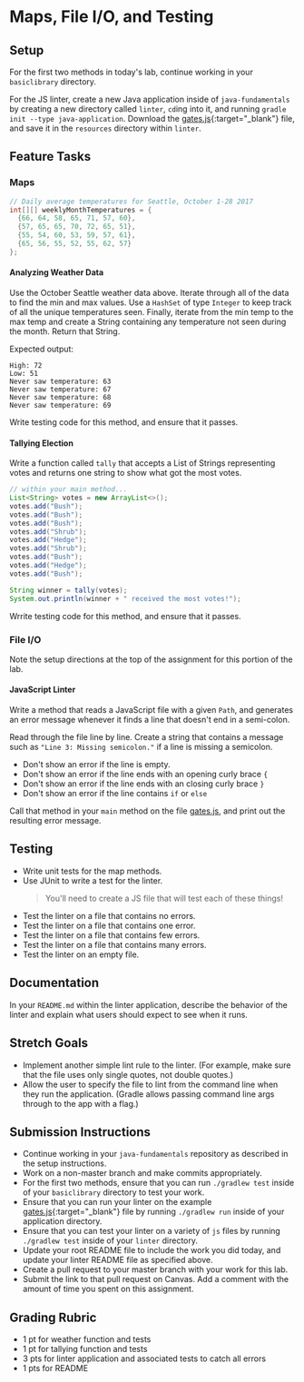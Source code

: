 # Maps, File I/O, and Testing

## Setup
For the first two methods in today's lab, continue working in your `basiclibrary` directory.

For the JS linter, create a new Java application inside of `java-fundamentals` by creating a new directory called `linter`, `cd`ing into it, and running `gradle init --type java-application`. Download the [gates.js](./gates.js){:target="_blank"} file, and save it in the `resources` directory within `linter`.

## Feature Tasks

### Maps

```java
// Daily average temperatures for Seattle, October 1-28 2017
int[][] weeklyMonthTemperatures = {
  {66, 64, 58, 65, 71, 57, 60},
  {57, 65, 65, 70, 72, 65, 51},
  {55, 54, 60, 53, 59, 57, 61},
  {65, 56, 55, 52, 55, 62, 57}
};
```
#### Analyzing Weather Data
Use the October Seattle weather data above. Iterate through
all of the data to find the min and max values. Use a `HashSet` of type
`Integer` to keep track of all the unique temperatures seen. Finally, iterate from the min temp to the max temp and create a String containing any temperature not seen during the month. Return that String.

Expected output:

```
High: 72
Low: 51
Never saw temperature: 63
Never saw temperature: 67
Never saw temperature: 68
Never saw temperature: 69
```

Write testing code for this method, and ensure that it passes.

#### Tallying Election
Write a function called `tally` that accepts a List of Strings representing
votes and returns one string to show what got the most votes.

```java
// within your main method...
List<String> votes = new ArrayList<>();
votes.add("Bush");
votes.add("Bush");
votes.add("Bush");
votes.add("Shrub");
votes.add("Hedge");
votes.add("Shrub");
votes.add("Bush");
votes.add("Hedge");
votes.add("Bush");

String winner = tally(votes);
System.out.println(winner + " received the most votes!");
```

Wrrite testing code for this method, and ensure that it passes.

### File I/O

Note the setup directions at the top of the assignment for this portion of the lab.

#### JavaScript Linter
Write a method that reads a JavaScript file with a given `Path`, and generates an error message whenever
it finds a line that doesn't end in a semi-colon.

Read through the file line by line. Create a string that contains a message such as
`"Line 3: Missing semicolon."` if a line is missing a semicolon.

* Don't show an error if the line is empty.
* Don't show an error if the line ends with an opening curly brace `{`
* Don't show an error if the line ends with an closing curly brace `}`
* Don't show an error if the line contains `if` or `else`

Call that method in your `main` method on the file [gates.js](./gates.js), and print out the resulting error message.

## Testing
* Write unit tests for the map methods.
* Use JUnit to write a test for the linter.
  > You'll need to create a JS file that will test each of these things!
* Test the linter on a file that contains no errors.
* Test the linter on a file that contains one error.
* Test the linter on a file that contains few errors.
* Test the linter on a file that contains many errors.
* Test the linter on an empty file.

## Documentation
In your `README.md` within the linter application, describe the behavior of the linter and explain what
users should expect to see when it runs.

## Stretch Goals
* Implement another simple lint rule to the linter. (For example, make sure that the file uses only single quotes, not double quotes.)
* Allow the user to specify the file to lint from the command line when they run the application. (Gradle allows passing command line args through to the app with a flag.)

## Submission Instructions
* Continue working in your `java-fundamentals` repository as described in the setup instructions.
* Work on a non-master branch and make commits appropriately.
* For the first two methods, ensure that you can run `./gradlew test` inside of your `basiclibrary` directory to test your work.
* Ensure that you can run your linter on the example [gates.js](./gates.js){:target="_blank"} file by running `./gradlew run` inside of your application directory.
* Ensure that you can test your linter on a variety of `js` files by running `./gradlew test` inside of your `linter` directory.
* Update your root README file to include the work you did today, and update your linter README file as specified above.
* Create a pull request to your master branch with your work for this lab.
* Submit the link to that pull request on Canvas. Add a comment with the amount of time you spent on this assignment.

## Grading Rubric
- 1 pt for weather function and tests
- 1 pt for tallying function and tests
- 3 pts for linter application and associated tests to catch all errors
- 1 pts for README
